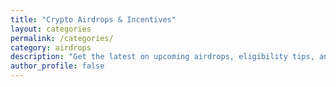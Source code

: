 ```yaml
---
title: "Crypto Airdrops & Incentives"
layout: categories
permalink: /categories/
category: airdrops
description: "Get the latest on upcoming airdrops, eligibility tips, and retroactive rewards."
author_profile: false
---
```


